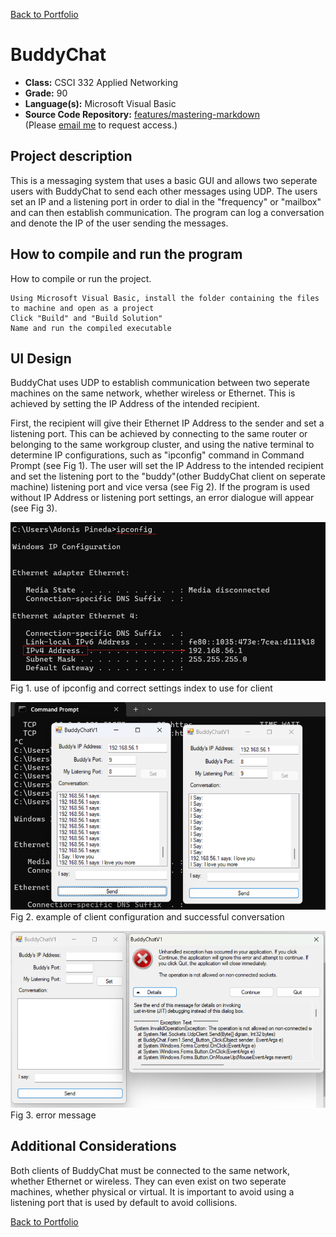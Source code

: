 [Back to Portfolio](./)

BuddyChat
===============

-   **Class:** CSCI 332 Applied Networking
-   **Grade:** 90
-   **Language(s):** Microsoft Visual Basic 
-   **Source Code Repository:** [features/mastering-markdown](https://guides.github.com/features/mastering-markdown/)  
    (Please [email me](mailto:example@csustudent.net?subject=GitHub%20Access) to request access.)

## Project description

This is a messaging system that uses a basic GUI and allows two seperate users with BuddyChat to send each other messages using UDP. The users set an IP and a listening port in order to dial in the "frequency" or "mailbox" and can then establish communication. The program can log a conversation and denote the IP of the user sending the messages. 

## How to compile and run the program

How to compile or run the project.

```
Using Microsoft Visual Basic, install the folder containing the files to machine and open as a project
Click "Build" and "Build Solution"
Name and run the compiled executable 
```

## UI Design

BuddyChat uses UDP to establish communication between two seperate machines on the same network, whether wireless or Ethernet. This is achieved by setting the IP Address of the intended recipient. 

First, the recipient will give their Ethernet IP Address to the sender and set a listening port. This can be achieved by connecting to the same router or belonging to the same workgroup cluster, and using the native terminal to determine IP configurations, such as "ipconfig" command in Command Prompt (see Fig 1). The user will set the IP Address to the intended recipient and set the listening port to the "buddy"(other BuddyChat client on seperate machine) listening port and vice versa (see Fig 2). If the program is used without IP Address or listening port settings, an error dialogue will appear (see Fig 3).

![screenshot](images/ipconfig.png)  
Fig 1. use of ipconfig and correct settings index to use for client

![screenshot](images/buddy_chat_ss.png)  
Fig 2. example of client configuration and successful conversation

![screenshot](images/buddy_chat_error.png)  
Fig 3. error message 

## Additional Considerations

Both clients of BuddyChat must be connected to the same network, whether Ethernet or wireless. They can even exist on two seperate machines, whether physical or virtual. It is important to avoid using a listening port that is used by default to avoid collisions.  

[Back to Portfolio](./)
